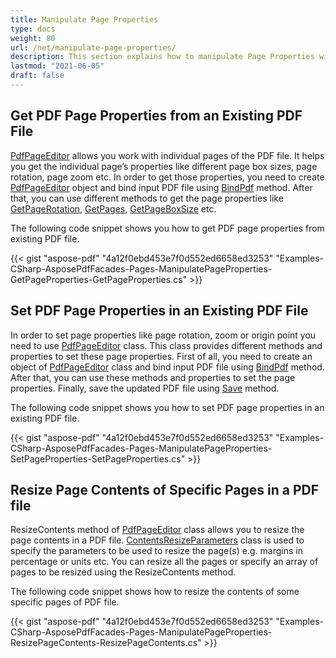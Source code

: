 ```yaml
---
title: Manipulate Page Properties
type: docs
weight: 80
url: /net/manipulate-page-properties/
description: This section explains how to manipulate Page Properties with Aspose.PDF Facades using PdfPageEditor Class.
lastmod: "2021-06-05"
draft: false
---
```


## Get PDF Page Properties from an Existing PDF File

[PdfPageEditor](https://apireference.aspose.com/pdf/net/aspose.pdf.facades/pdfpageeditor) allows you work with individual pages of the PDF file. It helps you get the individual page’s properties like different page box sizes, page rotation, page zoom etc. In order to get those properties, you need to create [PdfPageEditor](https://apireference.aspose.com/pdf/net/aspose.pdf.facades/pdfpageeditor) object and bind input PDF file using [BindPdf](https://apireference.aspose.com/pdf/net/aspose.pdf.facades.facade/bindpdf/methods/3) method. After that, you can use different methods to get the page properties like [GetPageRotation](https://apireference.aspose.com/pdf/net/aspose.pdf.facades/pdfpageeditor/methods/getpagerotation), [GetPages](https://apireference.aspose.com/pdf/net/aspose.pdf.facades/pdfpageeditor/methods/getpages), [GetPageBoxSize](https://apireference.aspose.com/pdf/net/aspose.pdf.facades/pdfpageeditor/methods/getpageboxsize) etc.

The following code snippet shows you how to get PDF page properties from existing PDF file.



{{< gist "aspose-pdf" "4a12f0ebd453e7f0d552ed6658ed3253" "Examples-CSharp-AsposePdfFacades-Pages-ManipulatePageProperties-GetPageProperties-GetPageProperties.cs" >}}

## Set PDF Page Properties in an Existing PDF File

In order to set page properties like page rotation, zoom or origin point you need to use [PdfPageEditor](https://apireference.aspose.com/pdf/net/aspose.pdf.facades/pdfpageeditor) class. This class provides different methods and properties to set these page properties. First of all, you need to create an object of [PdfPageEditor](https://apireference.aspose.com/pdf/net/aspose.pdf.facades/pdfpageeditor) class and bind input PDF file using [BindPdf](https://apireference.aspose.com/pdf/net/aspose.pdf.facades.facade/bindpdf/methods/3) method. After that, you can use these methods and properties to set the page properties. Finally, save the updated PDF file using [Save](https://apireference.aspose.com/pdf/net/aspose.pdf/document/methods/save) method.

The following code snippet shows you how to set PDF page properties in an existing PDF file.



{{< gist "aspose-pdf" "4a12f0ebd453e7f0d552ed6658ed3253" "Examples-CSharp-AsposePdfFacades-Pages-ManipulatePageProperties-SetPageProperties-SetPageProperties.cs" >}}

## Resize Page Contents of Specific Pages in a PDF file

ResizeContents method of [PdfPageEditor](https://apireference.aspose.com/pdf/net/aspose.pdf.facades/pdfpageeditor) class allows you to resize the page contents in a PDF file. [ContentsResizeParameters](https://apireference.aspose.com/pdf/net/aspose.pdf.facades.pdffileeditor/contentsresizeparameters) class is used to specify the parameters to be used to resize the page(s) e.g. margins in percentage or units etc. You can resize all the pages or specify an array of pages to be resized using the ResizeContents method.

The following code snippet shows how to resize the contents of some specific pages of PDF file.



{{< gist "aspose-pdf" "4a12f0ebd453e7f0d552ed6658ed3253" "Examples-CSharp-AsposePdfFacades-Pages-ManipulatePageProperties-ResizePageContents-ResizePageContents.cs" >}}
